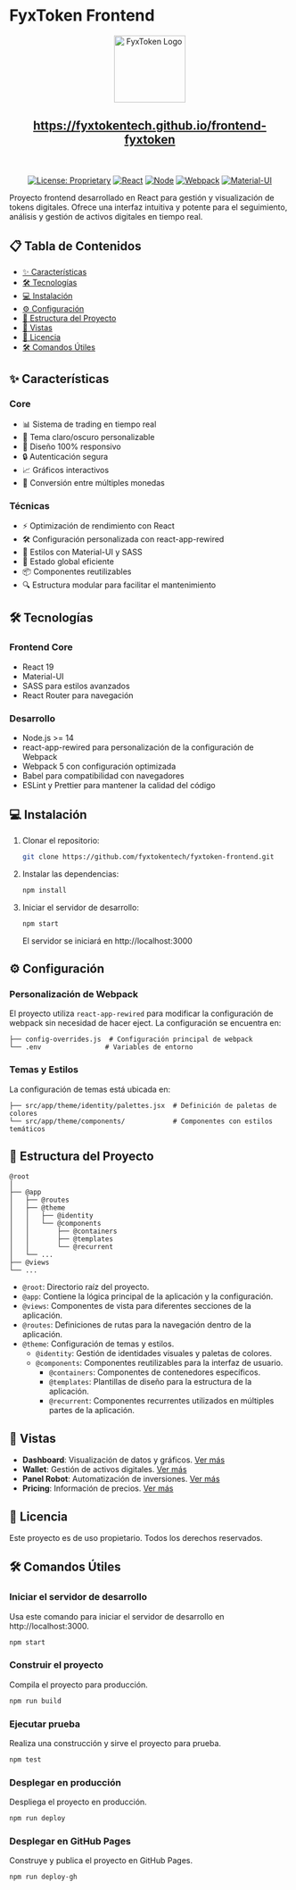 # FyxToken Frontend

<div align="center">
  <img src="https://fyxtokentech.github.io/frontend-fyxtoken/img/logo-fyxtoken-main-color.svg" alt="FyxToken Logo" width="128" height="120">
</div>

<h2>
  <p align="center">
    <a href="https://fyxtokentech.github.io/frontend-fyxtoken">https://fyxtokentech.github.io/frontend-fyxtoken</a>
  </p>
</h2>

<br>

<div align="center">
  
[![License: Proprietary](https://img.shields.io/badge/License-Proprietary-red.svg)](#)
[![React](https://img.shields.io/badge/React-19-blue?logo=react)](https://reactjs.org/)
[![Node](https://img.shields.io/badge/Node-%3E%3D14-success?logo=node.js)](https://nodejs.org/)
[![Webpack](https://img.shields.io/badge/Webpack-5-orange?logo=webpack)](https://webpack.js.org/)
[![Material-UI](https://img.shields.io/badge/Material--UI-v6.4.8-purple?logo=mui)](https://mui.com/)
</div>

Proyecto frontend desarrollado en React para gestión y visualización de tokens digitales. Ofrece una interfaz intuitiva y potente para el seguimiento, análisis y gestión de activos digitales en tiempo real.

## 📋 Tabla de Contenidos
- [✨ Características](#-caracteristicas)
- [🛠️ Tecnologías](#-tecnologias)
- [💻 Instalación](#-instalacion)
- [⚙️ Configuración](#-configuracion)
- [📁 Estructura del Proyecto](#-estructura-del-proyecto)
- [📱 Vistas](#-vistas)
- [📄 Licencia](#-licencia)
- [🛠️ Comandos Útiles](#-comandos-útiles)

## ✨ Características

### Core
- 📊 Sistema de trading en tiempo real
- 🎨 Tema claro/oscuro personalizable
- 📱 Diseño 100% responsivo
- 🔒 Autenticación segura
- 📈 Gráficos interactivos
- 💱 Conversión entre múltiples monedas

### Técnicas
- ⚡ Optimización de rendimiento con React
- 🛠️ Configuración personalizada con react-app-rewired
- 💅 Estilos con Material-UI y SASS
- 🔄 Estado global eficiente
- 📦 Componentes reutilizables
- 🔍 Estructura modular para facilitar el mantenimiento

## 🛠️ Tecnologías

### Frontend Core
- React 19
- Material-UI
- SASS para estilos avanzados
- React Router para navegación

### Desarrollo
- Node.js >= 14
- react-app-rewired para personalización de la configuración de Webpack
- Webpack 5 con configuración optimizada
- Babel para compatibilidad con navegadores
- ESLint y Prettier para mantener la calidad del código

## 💻 Instalación

1. Clonar el repositorio:
   ```bash
   git clone https://github.com/fyxtokentech/fyxtoken-frontend.git
   ```
2. Instalar las dependencias:
   ```bash
   npm install
   ```
3. Iniciar el servidor de desarrollo:
   ```bash
   npm start
   ```
   El servidor se iniciará en http://localhost:3000

## ⚙️ Configuración

### Personalización de Webpack
El proyecto utiliza `react-app-rewired` para modificar la configuración de webpack sin necesidad de hacer eject. La configuración se encuentra en:

```
├── config-overrides.js  # Configuración principal de webpack
└── .env                # Variables de entorno
```

### Temas y Estilos
La configuración de temas está ubicada en:

```
├── src/app/theme/identity/palettes.jsx  # Definición de paletas de colores
└── src/app/theme/components/            # Componentes con estilos temáticos
```


## 📁 Estructura del Proyecto

```
@root
│
├── @app
│   ├── @routes
│   ├── @theme
│   │   ├── @identity
│   │   └── @components
│   │       ├── @containers
│   │       ├── @templates
│   │       └── @recurrent
│   └── ...
├── @views
└── ...
```

- `@root`: Directorio raíz del proyecto.
- `@app`: Contiene la lógica principal de la aplicación y la configuración.
- `@views`: Componentes de vista para diferentes secciones de la aplicación.
- `@routes`: Definiciones de rutas para la navegación dentro de la aplicación.
- `@theme`: Configuración de temas y estilos.
  - `@identity`: Gestión de identidades visuales y paletas de colores.
  - `@components`: Componentes reutilizables para la interfaz de usuario.
    - `@containers`: Componentes de contenedores específicos.
    - `@templates`: Plantillas de diseño para la estructura de la aplicación.
    - `@recurrent`: Componentes recurrentes utilizados en múltiples partes de la aplicación.

## 📱 Vistas

- **Dashboard**: Visualización de datos y gráficos. [Ver más](https://fyxtokentech.github.io/frontend-fyxtoken/?view-id=%2F)
- **Wallet**: Gestión de activos digitales. [Ver más](https://fyxtokentech.github.io/frontend-fyxtoken/?view-id=%2Fwallet&action-id=investment)
- **Panel Robot**: Automatización de inversiones. [Ver más](https://fyxtokentech.github.io/frontend-fyxtoken/?view-id=%2Flab%2Fpanel-robot)
- **Pricing**: Información de precios. [Ver más](https://fyxtokentech.github.io/frontend-fyxtoken/?view-id=%2Fpricing)

## 📄 Licencia

Este proyecto es de uso propietario. Todos los derechos reservados.

## 🛠️ Comandos Útiles

### Iniciar el servidor de desarrollo
Usa este comando para iniciar el servidor de desarrollo en http://localhost:3000.
```bash
npm start
```

### Construir el proyecto
Compila el proyecto para producción.
```bash
npm run build
```

### Ejecutar prueba
Realiza una construcción y sirve el proyecto para prueba.
```bash
npm test
```

### Desplegar en producción
Despliega el proyecto en producción.
```bash
npm run deploy
```

### Desplegar en GitHub Pages
Construye y publica el proyecto en GitHub Pages.
```bash
npm run deploy-gh
```
